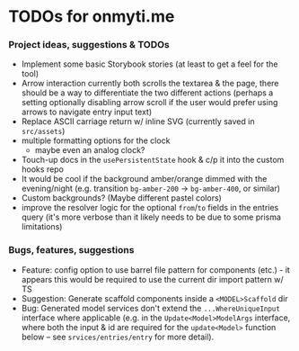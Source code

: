 # TODOs for onmyti.me

### Project ideas, suggestions & TODOs

- Implement some basic Storybook stories (at least to get a feel for the tool)
- Arrow interaction currently both scrolls the textarea & the page, there should be a way to differentiate the two different actions (perhaps a setting optionally disabling arrow scroll if the user would prefer using arrows to navigate entry input text)
- Replace ASCII carriage return w/ inline SVG (currently saved in `src/assets`)
- multiple formatting options for the clock
  - maybe even an analog clock?
- Touch-up docs in the `usePersistentState` hook & c/p it into the custom hooks repo
- It would be cool if the background amber/orange dimmed with the evening/night (e.g. transition `bg-amber-200` -> `bg-amber-400`, or similar)
- Custom backgrounds? (Maybe different pastel colors)
- improve the resolver logic for the optional `from`/`to` fields in the entries query (it's more verbose than it likely needs to be due to some prisma limitations)

### Bugs, features, suggestions

- Feature: config option to use barrel file pattern for components (etc.) - it appears this would be required to use the current dir import pattern w/ TS
- Suggestion: Generate scaffold components inside a `<MODEL>Scaffold` dir
- Bug: Generated model services don't extend the `...WhereUniqueInput` interface where applicable (e.g. in the `Update<Model>ModelArgs` interface, where both the input & id are required for the `update<Model>` function below – see `srvices/entries/entry` for more detail).
